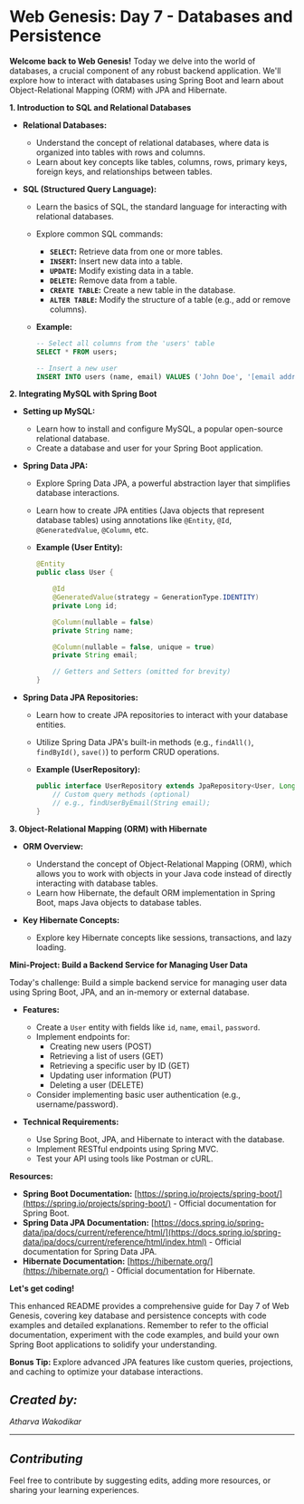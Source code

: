 # Web Genesis: Day 7 - Databases and Persistence

**Welcome back to Web Genesis!** Today we delve into the world of databases, a crucial component of any robust backend application. We'll explore how to interact with databases using Spring Boot and learn about Object-Relational Mapping (ORM) with JPA and Hibernate.

**1. Introduction to SQL and Relational Databases**

* **Relational Databases:** 
    * Understand the concept of relational databases, where data is organized into tables with rows and columns.
    * Learn about key concepts like tables, columns, rows, primary keys, foreign keys, and relationships between tables.

* **SQL (Structured Query Language):**
    * Learn the basics of SQL, the standard language for interacting with relational databases. 
    * Explore common SQL commands:
        * **`SELECT`:** Retrieve data from one or more tables.
        * **`INSERT`:** Insert new data into a table.
        * **`UPDATE`:** Modify existing data in a table.
        * **`DELETE`:** Remove data from a table.
        * **`CREATE TABLE`:** Create a new table in the database.
        * **`ALTER TABLE`:** Modify the structure of a table (e.g., add or remove columns).

    * **Example:**

      ```sql
      -- Select all columns from the 'users' table
      SELECT * FROM users;

      -- Insert a new user
      INSERT INTO users (name, email) VALUES ('John Doe', '[email address removed]'); 
      ```

**2. Integrating MySQL with Spring Boot**

* **Setting up MySQL:** 
    * Learn how to install and configure MySQL, a popular open-source relational database.
    * Create a database and user for your Spring Boot application.

* **Spring Data JPA:** 
    * Explore Spring Data JPA, a powerful abstraction layer that simplifies database interactions.
    * Learn how to create JPA entities (Java objects that represent database tables) using annotations like `@Entity`, `@Id`, `@GeneratedValue`, `@Column`, etc.

    * **Example (User Entity):**

      ```java
      @Entity
      public class User {

          @Id
          @GeneratedValue(strategy = GenerationType.IDENTITY)
          private Long id;

          @Column(nullable = false)
          private String name;

          @Column(nullable = false, unique = true)
          private String email;

          // Getters and Setters (omitted for brevity)
      }
      ```

* **Spring Data JPA Repositories:** 
    * Learn how to create JPA repositories to interact with your database entities.
    * Utilize Spring Data JPA's built-in methods (e.g., `findAll()`, `findById()`, `save()`) to perform CRUD operations.

    * **Example (UserRepository):**

      ```java
      public interface UserRepository extends JpaRepository<User, Long> {
          // Custom query methods (optional)
          // e.g., findUserByEmail(String email); 
      }
      ```

**3. Object-Relational Mapping (ORM) with Hibernate**

* **ORM Overview:** 
    * Understand the concept of Object-Relational Mapping (ORM), which allows you to work with objects in your Java code instead of directly interacting with database tables.
    * Learn how Hibernate, the default ORM implementation in Spring Boot, maps Java objects to database tables.

* **Key Hibernate Concepts:** 
    * Explore key Hibernate concepts like sessions, transactions, and lazy loading.

**Mini-Project: Build a Backend Service for Managing User Data**

Today's challenge: Build a simple backend service for managing user data using Spring Boot, JPA, and an in-memory or external database.

* **Features:**
    * Create a `User` entity with fields like `id`, `name`, `email`, `password`.
    * Implement endpoints for:
        * Creating new users (POST)
        * Retrieving a list of users (GET)
        * Retrieving a specific user by ID (GET)
        * Updating user information (PUT)
        * Deleting a user (DELETE)
    * Consider implementing basic user authentication (e.g., username/password).

* **Technical Requirements:**
    * Use Spring Boot, JPA, and Hibernate to interact with the database.
    * Implement RESTful endpoints using Spring MVC.
    * Test your API using tools like Postman or cURL.

**Resources:**

* **Spring Boot Documentation:** [https://spring.io/projects/spring-boot/](https://spring.io/projects/spring-boot/) - Official documentation for Spring Boot.
* **Spring Data JPA Documentation:** [https://docs.spring.io/spring-data/jpa/docs/current/reference/html/](https://docs.spring.io/spring-data/jpa/docs/current/reference/html/index.html) - Official documentation for Spring Data JPA.
* **Hibernate Documentation:** [https://hibernate.org/](https://hibernate.org/) - Official documentation for Hibernate.

**Let's get coding!**

This enhanced README provides a comprehensive guide for Day 7 of Web Genesis, covering key database and persistence concepts with code examples and detailed explanations. Remember to refer to the official documentation, experiment with the code examples, and build your own Spring Boot applications to solidify your understanding.

**Bonus Tip:** Explore advanced JPA features like custom queries, projections, and caching to optimize your database interactions.


## *Created by:*

*Atharva Wakodikar*

---

## *Contributing*

Feel free to contribute by suggesting edits, adding more resources, or sharing your learning experiences.